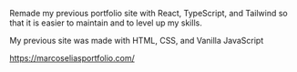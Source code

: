 Remade my previous portfolio site with React, TypeScript, and Tailwind so that it is easier to maintain and to level up my skills.

My previous site was made with HTML, CSS, and Vanilla JavaScript

https://marcoseliasportfolio.com/
